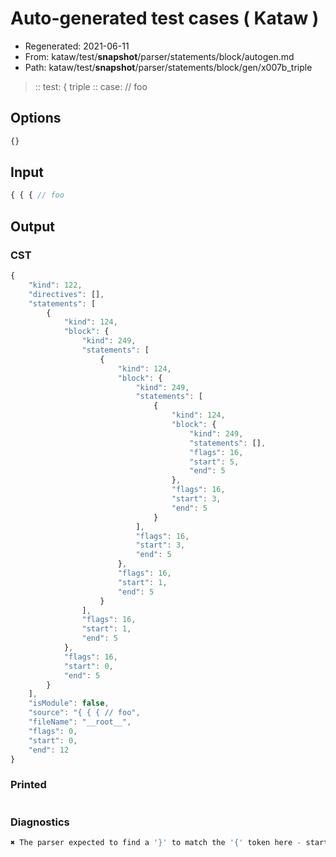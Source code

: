 # Auto-generated test cases ( Kataw )
- Regenerated: 2021-06-11
- From: kataw/test/__snapshot__/parser/statements/block/autogen.md
- Path: kataw/test/__snapshot__/parser/statements/block/gen/x007b_triple
> :: test: { triple
> :: case: // foo
## Options

`````js
{}
`````
## Input

`````js
{ { { // foo
`````
## Output

### CST

```javascript
{
    "kind": 122,
    "directives": [],
    "statements": [
        {
            "kind": 124,
            "block": {
                "kind": 249,
                "statements": [
                    {
                        "kind": 124,
                        "block": {
                            "kind": 249,
                            "statements": [
                                {
                                    "kind": 124,
                                    "block": {
                                        "kind": 249,
                                        "statements": [],
                                        "flags": 16,
                                        "start": 5,
                                        "end": 5
                                    },
                                    "flags": 16,
                                    "start": 3,
                                    "end": 5
                                }
                            ],
                            "flags": 16,
                            "start": 3,
                            "end": 5
                        },
                        "flags": 16,
                        "start": 1,
                        "end": 5
                    }
                ],
                "flags": 16,
                "start": 1,
                "end": 5
            },
            "flags": 16,
            "start": 0,
            "end": 5
        }
    ],
    "isModule": false,
    "source": "{ { { // foo",
    "fileName": "__root__",
    "flags": 0,
    "start": 0,
    "end": 12
}
```

### Printed

```javascript

```

### Diagnostics

```javascript
✖ The parser expected to find a '}' to match the '{' token here - start: 5, end: 12

```


